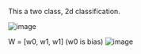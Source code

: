 This a two class, 2d classification.

![image](https://user-images.githubusercontent.com/83788223/216810342-33dc4f16-586a-4128-a09c-910a036c58b8.png)

W = [w0, w1, w1] (w0 is bias)
![image](https://user-images.githubusercontent.com/83788223/216810395-5d211034-a24c-43bf-ab1b-a94f23bdc7f5.png)

